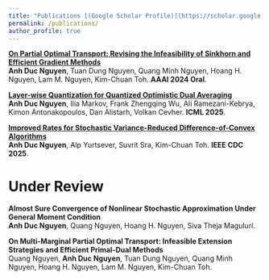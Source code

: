 ```yaml
---
title: "Publications [(Google Scholar Profile)](https://scholar.google.com/citations?user=MyzRd78AAAAJ&hl=en)"
permalink: /publications/
author_profile: true
---
```


<b>[On Partial Optimal Transport: Revising the Infeasibility of Sinkhorn and Efficient Gradient Methods](https://arxiv.org/abs/2312.13970)</b> <br> 
<b>Anh Duc Nguyen</b>, Tuan Dung Nguyen, Quang Minh Nguyen, Hoang H. Nguyen, Lam M. Nguyen, Kim-Chuan Toh.
<b>AAAI 2024 Oral</b>.

<b>[Layer-wise Quantization for Quantized Optimistic Dual Averaging](https://arxiv.org/abs/2505.14371)</b> <br> 
<b>Anh Duc Nguyen</b>, Ilia Markov, Frank Zhengqing Wu, Ali Ramezani-Kebrya, Kimon Antonakopoulos, Dan Alistarh, Volkan Cevher.
<b>ICML 2025</b>.

<b>[Improved Rates for Stochastic Variance-Reduced Difference-of-Convex Algorithms](https://arxiv.org/abs/2509.11657)</b> <br> 
<b>Anh Duc Nguyen</b>, Alp Yurtsever, Suvrit Sra, Kim-Chuan Toh.
<b>IEEE CDC 2025</b>.
<br>

# Under Review

<b>Almost Sure Convergence of Nonlinear Stochastic Approximation Under General Moment Condition</b> <br>
<b>Anh Duc Nguyen</b>, Quang Nguyen, Hoang H. Nguyen, Siva Theja Maguluri.

<b>On Multi-Marginal Partial Optimal Transport: Infeasible Extension Strategies and Efficient Primal-Dual Methods</b> <br>
Quang Nguyen, <b>Anh Duc Nguyen</b>, Tuan Dung Nguyen, Quang Minh Nguyen, Hoang H. Nguyen, Lam M. Nguyen, Kim-Chuan Toh.
